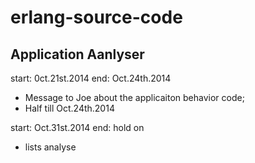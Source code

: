 erlang-source-code
==================

Application Aanlyser
----
> 
start: 0ct.21st.2014
end:   Oct.24th.2014

- Message to Joe about the applicaiton behavior code;
- Half till Oct.24th.2014	

>  
start: Oct.31st.2014
end:   hold on

- lists analyse